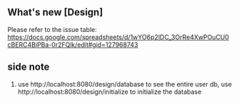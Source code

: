 ## What's new [Design]

Please refer to the issue table: https://docs.google.com/spreadsheets/d/1wYO6p2IDC_3OrRe4XwPOuCU0cBERC4BiPBa-0r2FQlk/edit#gid=127968743

## side note

1. use http://localhost:8080/design/database to see the entire user db, use http://localhost:8080/design/initialize to initialize the database

